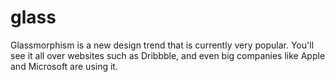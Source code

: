 # glass
Glassmorphism is a new design trend that is currently very popular. You'll see it all over websites such as Dribbble, and even big companies like Apple and Microsoft are using it.
